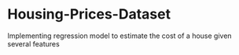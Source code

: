 # Housing-Prices-Dataset
Implementing regression model to estimate the cost of a house given several features
